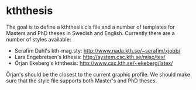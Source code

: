 # kththesis
The goal is to define a kththesis.cls file and a number of templates for Masters and PhD theses in Swedish and English. Currently there are a number of styles available:
* Serafim Dahl's kth-mag.sty: http://www.nada.kth.se/~serafim/xjobb/
* Lars Engebretsen's kthesis: http://system.csc.kth.se/misc/tex/
* Örjan Ekeberg's kththesis: http://www.csc.kth.se/~ekeberg/latex/

Örjan's should be the closest to the current graphic profile. We should make sure that the style file supports both Master's and PhD theses.
